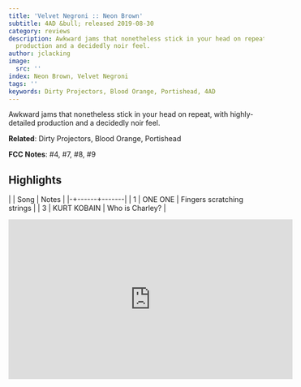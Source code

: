 ```yaml
---
title: 'Velvet Negroni :: Neon Brown'
subtitle: 4AD &bull; released 2019-08-30
category: reviews
description: Awkward jams that nonetheless stick in your head on repeat, with highly-detailed
  production and a decidedly noir feel.
author: jclacking
image:
  src: ''
index: Neon Brown, Velvet Negroni
tags: ''
keywords: Dirty Projectors, Blood Orange, Portishead, 4AD
---
```

Awkward jams that nonetheless stick in your head on repeat, with highly-detailed production and a decidedly noir feel.<!--more-->

**Related**: Dirty Projectors, Blood Orange, Portishead

**FCC Notes**: #4, #7, #8, #9

## Highlights

| | Song | Notes |
|-+------+-------|
| 1 | ONE ONE | Fingers scratching strings |
| 3 | KURT KOBAIN | Who is Charley? |

<div class="tlo-detail-video"><iframe width="560" height="315" src="https://www.youtube.com/embed/7nc0UFfz8Z0" frameborder="0" allow="autoplay; encrypted-media" allowfullscreen></iframe></div>

